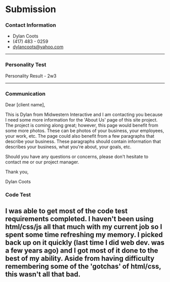 # Submission

### Contact Information
- Dylan Coots
- (417) 483 - 0259
- dylancoots@yahoo.com

---

### Personality Test

Personality Result - 2w3

---

### Communication
Dear [client name],

This is Dylan from Midwestern Interactive and I am contacting you because I need some more information for the 'About Us'
page of this site project. The project is coming along great; however, this page would benefit from some more 
photos. These can be photos of your business, your employees, your work, etc. The page could also benefit from a few 
paragraphs that describe your business. These paragraphs should contain information that describes your business, what 
you're about, your goals, etc. 

Should you have any questions or concerns, please don't hesitate to contact me or our project manager.

Thank you,

Dylan Coots


### Code Test

I was able to get most of the code test requirements completed. I haven't been using html/css/js all that much with my current job so I spent some time refreshing my memory. I picked back up on it quickly (last time I did web dev. was a few years ago) and I got most of it done to the best of my ability. Aside from having difficulty remembering some of the 'gotchas' of html/css, this wasn't all that bad. 
---
